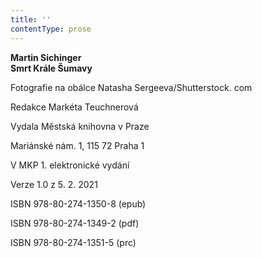 ```yaml
---
title: ''
contentType: prose
---
```


<section>

**Martin Sichinger  
Smrt Krále Šumavy**

</section>

<section>

Fotografie na obálce Natasha Sergeeva/Shutterstock. com

Redakce Markéta Teuchnerová

</section>

<section>

Vydala Městská knihovna v Praze

Mariánské nám. 1, 115 72 Praha 1

</section>

<section>

V MKP 1. elektronické vydání

Verze 1.0 z 5. 2. 2021

</section>

<section>

ISBN 978-80-274-1350-8 (epub)

ISBN 978-80-274-1349-2 (pdf)

ISBN 978-80-274-1351-5 (prc)

</section>

